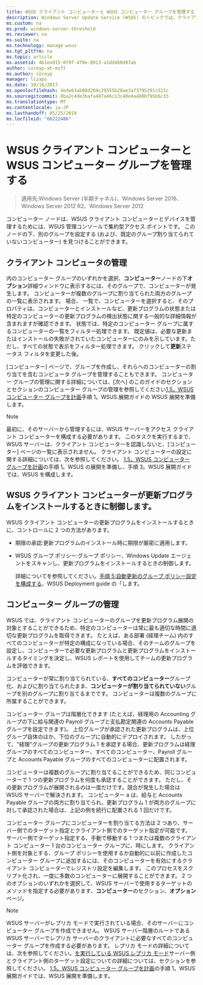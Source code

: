 ```yaml
---
title: WSUS クライアント コンピューターと WSUS コンピューター グループを管理する
description: Windows Server Update Service (WSUS) のトピックでは、クライアント コンピューターおよびグループを管理する方法
ms.custom: na
ms.prod: windows-server-threshold
ms.reviewer: na
ms.suite: na
ms.technology: manage-wsus
ms.tgt_pltfrm: na
ms.topic: article
ms.assetid: 4b1ea915-0f9f-4f0e-8913-a1dd460d07ab
author: coreyp-at-msft
ms.author: coreyp
manager: lizapo
ms.date: 10/16/2017
ms.openlocfilehash: 4ede63ab08d204c29555b28ae3a73795291c321c
ms.sourcegitcommit: 8ba2c4de3bafa487a46c13c40e4a488bf95b6c33
ms.translationtype: MT
ms.contentlocale: ja-JP
ms.lasthandoff: 05/25/2019
ms.locfileid: "66222486"
---
```

# <a name="managing-wsus-client-computers-and-wsus-computer-groups"></a>WSUS クライアント コンピューターと WSUS コンピューター グループを管理する

>適用先:Windows Server (半期チャネル)、Windows Server 2016、Windows Server 2012 R2、Windows Server 2012

コンピューター ノードは、WSUS クライアント コンピューターとデバイスを管理するためには、WSUS 管理コンソールで集約型アクセス ポイントです。 このノードの下、別のグループを設定する (および、既定のグループ割り当てられていないコンピューター) を見つけることができます。

## <a name="managing-client-computers"></a>クライアント コンピュータの管理
内のコンピューター グループのいずれかを選択、**コンピューター**ノードの下**オプション**詳細ウィンドウに表示するには、そのグループで、コンピューターが発生します。 コンピューターが複数のグループに割り当てられた両方のグループの一覧に表示されます。 場合、 一覧で、コンピューターを選択すると、そのプロパティは、コンピューターとインストールなど、更新プログラムの状態または特定のコンピューターの更新プログラムの検出状態に関する一般的な詳細情報が含まれますが確認できます。 状態では、特定のコンピューター グループに属するコンピューターの一覧をフィルター処理できます。 既定値は、必要な更新またはインストールの失敗がされていたコンピューターにのみを示しています。ただし、すべての状態で表示をフィルター処理できます。 クリックして**更新**ステータス フィルタを変更した後。

[コンピューター] ページで、グループを作成し、それらへのコンピューターの割り当てを含むコンピュータ グループを管理することもできます。 コンピューター グループの管理に関する詳細については、[次へ] のこのガイドのセクションとセクションのコンピューター グループの管理を参照してください[1.5。WSUS コンピューター グループを計画](../plan/plan-your-wsus-deployment.md#15-plan-wsus-computer-groups)手順 1。WSUS 展開ガイドの WSUS 展開を準備します。

> [!NOTE]
> 最初に、そのサーバーから管理するには、WSUS サーバーをアクセス クライアント コンピューターを構成する必要があります。 このタスクを実行するまで、WSUS サーバーは、クライアント コンピューターを認識しないと、[コンピューター] ページの一覧に表示されません。 クライアント コンピューターの設定に関する詳細については、次を参照してください。 [1.5。WSUS コンピューター グループを計画](../plan/plan-your-wsus-deployment.md#15-plan-wsus-computer-groups)の手順 1。WSUS の展開を準備し、手順 3。WSUS 展開ガイドでは、WSUS を構成します。

## <a name="controlling-when-wsus-client-computers-install-updates"></a>WSUS クライアント コンピューターが更新プログラムをインストールするときに制御します。
WSUS クライアント コンピューターの更新プログラムをインストールするときに、コントロールに 2 つの方法があります。

-   期限の承認:更新プログラムのインストール時に期限が厳密に適用します。

-   WSUS グループ ポリシー:グループ ポリシー、Windows Update エージェントをスキャンし、更新プログラムをインストールするときの制御します。

    詳細についてを参照してください。[手順 5:自動更新のグループ ポリシー設定を構成する](../deploy/4-configure-group-policy-settings-for-automatic-updates.md)、WSUS Deployment guide の「します。

## <a name="managing-computer-groups"></a>コンピューター グループの管理
WSUS では、クライアント コンピューターのグループを更新プログラム展開の対象とすることができるため、特定のコンピューターは常に最も適切な時間に適切な更新プログラムを取得できます。 たとえば、ある部署 (経理チーム) 内のすべてのコンピューターが特定の構成になっている場合、そのチームのグループを設定し、コンピューターで必要な更新プログラムと更新プログラムをインストールするタイミングを決定し、WSUS レポートを使用してチームの更新プログラムを評価できます。

コンピューターが常に割り当てられている、**すべてのコンピューター**グループ化、およびに割り当てられたまま、**コンピューターが割り当てられていない**グループを別のグループに割り当てるまでです。 コンピューターは複数のグループに所属することができます。

コンピューター グループは階層化できます (たとえば、経理用の Accounting グループの下に給与関連の Payroll グループと支払勘定関連の Accounts Payable グループを設定できます)。 上位グループが承認された更新プログラムは、上位グループ自体のほか、下位のグループに自動的にデプロイされます。 したがって、"経理"グループの更新プログラム 1 を承認する場合、更新プログラムは経理グループのすべてのコンピューター、すべてのコンピューター、Payroll グループと Accounts Payable グループのすべてのコンピューターに配置されます。

コンピューターは複数のグループに割り当てることができるため、同じコンピューターで 1 つの更新プログラムを何度も承認することができます。 ただし、その更新プログラムが展開されるのは一度だけです。競合が発生した場合は WSUS サーバーで解決されます。 コンピューター a は、給与と Accounts Payable グループの両方に割り当てられ、更新プログラム 1 が両方のグループに対して承認された場合は、上記の例を続行に配置される 1 回だけです。

コンピューター グループにコンピューターを割り当てる方法は 2 つあり、サーバー側でのターゲット指定とクライアント側でのターゲット指定が可能です。 サーバー側でターゲット指定する、手動で移動する 1 つまたは複数のクライアント コンピューター 1 台のコンピューター グループに、時にします。 クライアント側を対象とする、グループ ポリシーを使用するか自動的に以前に作成したコンピューター グループに追加するには、そのコンピューターを有効にするクライアント コンピューターでレジストリ設定を編集します。 このプロセスをスクリプト化され、一度に多数のコンピューターに展開することができます。 2 つのオプションのいずれかを選択して、WSUS サーバーで使用するターゲットのメソッドを指定する必要があります、**コンピューター**のセクション、**オプション**ページ。

> [!NOTE]
> WSUS サーバーがレプリカ モードで実行されている場合、そのサーバーにコンピューター グループを作成できません。 WSUS サーバー階層のルートである WSUS サーバーでレプリカ サーバーのクライアントに必要なすべてのコンピューター グループを作成する必要があります。 レプリカ モードの詳細については、次を参照してください。[を実行している WSUS レプリカ モード](running-wsus-replica-mode.md)サーバー側とクライアント側のターゲット設定についての詳細については、セクションを参照してください。 [1.5。WSUS コンピューター グループを計画](../plan/plan-your-wsus-deployment.md#15-plan-wsus-computer-groups)の手順 1。WSUS 展開ガイドでは、WSUS 展開を準備します。


